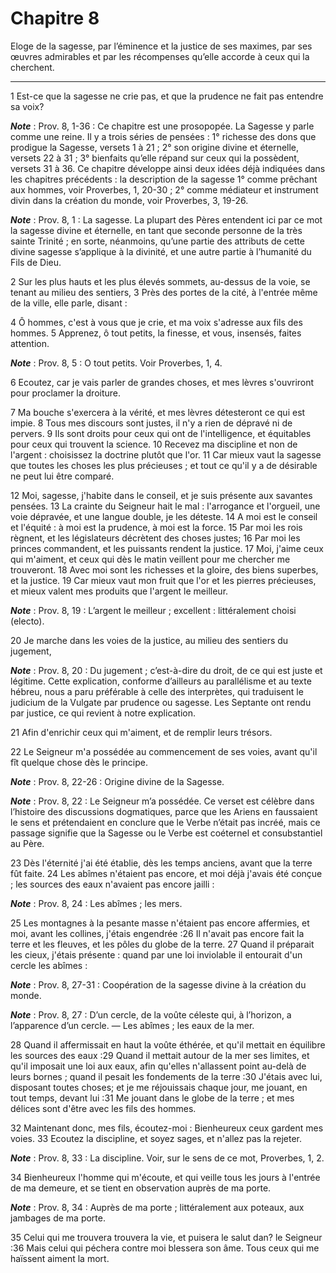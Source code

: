 # Chapitre 8

Eloge de la sagesse, par l’éminence et la justice de ses maximes, par ses œuvres admirables et par les récompenses qu’elle accorde à ceux qui la cherchent.

***

1 Est-ce que la sagesse ne crie pas, et que la prudence ne fait pas entendre sa voix?

***Note*** :  Prov. 8, 1-36 : Ce chapitre est une prosopopée. La Sagesse y parle comme une reine. Il y a trois séries de pensées : 1° richesse des dons que prodigue la Sagesse, versets 1 à 21 ; 2° son origine divine et éternelle, versets 22 à 31 ; 3° bienfaits qu’elle répand sur ceux qui la possèdent, versets 31 à 36. Ce chapitre développe ainsi deux idées déjà indiquées dans les chapitres précédents : la description de la sagesse 1° comme prêchant aux hommes, voir Proverbes, 1, 20-30 ; 2° comme médiateur et instrument divin dans la création du monde, voir Proverbes, 3, 19-26.

***Note*** :  Prov. 8, 1 : La sagesse. La plupart des Pères entendent ici par ce mot la sagesse divine et éternelle, en tant que seconde personne de la très sainte Trinité ; en sorte, néanmoins, qu’une partie des attributs de cette divine sagesse s’applique à la divinité, et une autre partie à l’humanité du Fils de Dieu.

2 Sur les plus hauts et les plus élevés sommets, au-dessus de la voie, se tenant au milieu des sentiers, 3 Près des portes de la cité, à l'entrée même de la ville, elle parle, disant :


4 Ô hommes, c'est à vous que je crie, et ma voix s'adresse aux fils des hommes. 5 Apprenez, ô tout petits, la finesse, et vous, insensés, faites attention.

***Note*** :  Prov. 8, 5 : O tout petits. Voir Proverbes, 1, 4.

6 Ecoutez, car je vais parler de grandes choses, et mes lèvres s'ouvriront pour proclamer la droiture.


7 Ma bouche s'exercera à la vérité, et mes lèvres détesteront ce qui est impie. 8 Tous mes discours sont justes, il n'y a rien de dépravé ni de pervers. 9 Ils sont droits pour ceux qui ont de l'intelligence, et équitables pour ceux qui trouvent la science. 10 Recevez ma discipline et non de l'argent : choisissez la doctrine plutôt que l'or. 11 Car mieux vaut la sagesse que toutes les choses les plus précieuses ; et tout ce qu'il y a de désirable ne peut lui être comparé.


12 Moi, sagesse, j'habite dans le conseil, et je suis présente aux savantes pensées. 13 La crainte du Seigneur hait le mal : l'arrogance et l'orgueil, une voie dépravée, et une langue double, je les déteste. 14 A moi est le conseil et l'équité : à moi est la prudence, à moi est la force. 15 Par moi les rois règnent, et les législateurs décrètent des choses justes; 16 Par moi les princes commandent, et les puissants rendent la justice. 17 Moi, j'aime ceux qui m'aiment, et ceux qui dès le matin veillent pour me chercher me trouveront. 18 Avec moi sont les richesses et la gloire, des biens superbes, et la justice. 19 Car mieux vaut mon fruit que l'or et les pierres précieuses, et mieux valent mes produits que l'argent le meilleur.

***Note*** :  Prov. 8, 19 : L’argent le meilleur ; excellent : littéralement choisi (electo).

20 Je marche dans les voies de la justice, au milieu des sentiers du jugement,

***Note*** :  Prov. 8, 20 : Du jugement ; c’est-à-dire du droit, de ce qui est juste et légitime. Cette explication, conforme d’ailleurs au parallélisme et au texte hébreu, nous a paru préférable à celle des interprètes, qui traduisent le judicium de la Vulgate par prudence ou sagesse. Les Septante ont rendu par justice, ce qui revient à notre explication.

21 Afin d'enrichir ceux qui m'aiment, et de remplir leurs trésors.


22 Le Seigneur m'a possédée au commencement de ses voies, avant qu'il fît quelque chose dès le principe.

***Note*** :  Prov. 8, 22-26 : Origine divine de la Sagesse.

***Note*** :  Prov. 8, 22 : Le Seigneur m’a possédée. Ce verset est célèbre dans l’histoire des discussions dogmatiques, parce que les Ariens en faussaient le sens et prétendaient en conclure que le Verbe n’était pas incréé, mais ce passage signifie que la Sagesse ou le Verbe est coéternel et consubstantiel au Père.

23 Dès l'éternité j'ai été établie, dès les temps anciens, avant que la terre fût faite. 24 Les abîmes n'étaient pas encore, et moi déjà j'avais été conçue ; les sources des eaux n'avaient pas encore jailli :

***Note*** :  Prov. 8, 24 : Les abîmes ; les mers.

25 Les montagnes à la pesante masse n'étaient pas encore affermies, et moi, avant les collines, j'étais engendrée :26 Il n'avait pas encore fait la terre et les fleuves, et les pôles du globe de la terre. 27 Quand il préparait les cieux, j'étais présente : quand par une loi inviolable il entourait d'un cercle les abîmes :

***Note*** :  Prov. 8, 27-31 : Coopération de la sagesse divine à la création du monde.

***Note*** :  Prov. 8, 27 : D’un cercle, de la voûte céleste qui, à l’horizon, a l’apparence d’un cercle. ― Les abîmes ; les eaux de la mer.

28 Quand il affermissait en haut la voûte éthérée, et qu'il mettait en équilibre les sources des eaux :29 Quand il mettait autour de la mer ses limites, et qu'il imposait une loi aux eaux, afin qu'elles n'allassent point au-delà de leurs bornes ; quand il pesait les fondements de la terre :30 J'étais avec lui, disposant toutes choses; et je me réjouissais chaque jour, me jouant, en tout temps, devant lui :31 Me jouant dans le globe de la terre ; et mes délices sont d'être avec les fils des hommes.


32 Maintenant donc, mes fils, écoutez-moi : Bienheureux ceux gardent mes voies. 33 Ecoutez la discipline, et soyez sages, et n'allez pas la rejeter.

***Note*** :  Prov. 8, 33 : La discipline. Voir, sur le sens de ce mot, Proverbes, 1, 2.

34 Bienheureux l'homme qui m'écoute, et qui veille tous les jours à l'entrée de ma demeure, et se tient en observation auprès de ma porte.

***Note*** :  Prov. 8, 34 : Auprès de ma porte ; littéralement aux poteaux, aux jambages de ma porte.

35 Celui qui me trouvera trouvera la vie, et puisera le salut dan? le Seigneur :36 Mais celui qui péchera contre moi blessera son âme. Tous ceux qui me haïssent aiment la mort.

